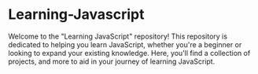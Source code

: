 # Learning-Javascript


Welcome to the "Learning JavaScript" repository! This repository is dedicated to helping you learn  JavaScript,
whether you're a beginner or looking to expand your existing knowledge. Here, you'll find a collection of projects, and more to aid in your journey of learning JavaScript.
